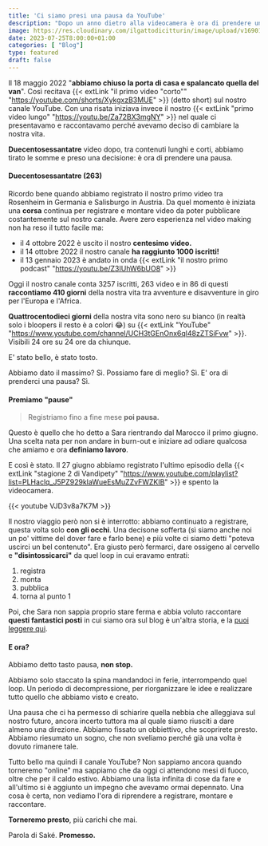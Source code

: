 ```yaml
---
title: 'Ci siamo presi una pausa da YouTube'
description: "Dopo un anno dietro alla videocamera è ora di prendere una pausa. Cosa ne sarà del nostro canale YouTube?" 
image: https://res.cloudinary.com/ilgattodicitturin/image/upload/v1690130756/Articoli/Blog/youtube-pausa_bpphs4.png
date: 2023-07-25T8:00:00+01:00
categories: [ "Blog"]
type: featured
draft: false
---
```


Il 18 maggio 2022 "**abbiamo chiuso la porta di casa e spalancato quella del van**". 
Così recitava {{< extLink "il primo video \"corto\"" "https://youtube.com/shorts/XykgxzB3MUE" >}} (detto short) sul nostro canale YouTube. 
Con una risata iniziava invece il nostro {{< extLink "primo video lungo" "https://youtu.be/Za72BX3mgNY" >}} nel quale ci presentavamo e raccontavamo perché avevamo deciso di cambiare la nostra vita.

**Duecentosessantatre** video dopo, tra contenuti lunghi e corti, abbiamo tirato le somme e preso una decisione: è ora di prendere una pausa.

#### Duecentosessantatre (263)
Ricordo bene quando abbiamo registrato il nostro primo video tra Rosenheim in Germania e Salisburgo in Austria. 
Da quel momento è iniziata una **corsa** continua per registrare e montare video da poter pubblicare costantemente sul nostro canale. Avere zero esperienza nel video making non ha reso il tutto facile ma:

- il 4 ottobre 2022 è uscito il nostro **centesimo video.**
- il 14 ottobre 2022 il nostro canale **ha raggiunto 1000 iscritti!**
- il 13 gennaio 2023 è andato in onda {{< extLink "il nostro primo podcast" "https://youtu.be/Z3IUhW6bUO8" >}}

Oggi il nostro canale conta 3257 iscritti, 263 video e in 86 di questi **raccontiamo 410 giorni** della nostra vita tra avventure e disavventure in giro per l'Europa e l'Africa.

**Quattrocentodieci giorni** della nostra vita sono nero su bianco (in realtà solo i bloopers il resto è a colori 😂) su {{< extLink "YouTube" "https://www.youtube.com/channel/UCH3tGEnOnx6ql48zZTSiFvw" >}}. Visibili 24 ore su 24 ore da chiunque.

E' stato bello, è stato tosto. 

Abbiamo dato il massimo? Sì. 
Possiamo fare di meglio? Sì. 
E' ora di prenderci una pausa? Sì.

#### Premiamo "pause"
> Registriamo fino a fine mese **poi pausa.** 

Questo è quello che ho detto a Sara rientrando dal Marocco il primo giugno. Una scelta nata per non andare in burn-out e iniziare ad odiare qualcosa che amiamo e ora **definiamo lavoro**.

E così è stato. Il 27 giugno abbiamo registrato l'ultimo episodio della {{< extLink "stagione 2 di Vandipety" "https://www.youtube.com/playlist?list=PLHaclq_J5PZ929klaWueEsMuZZvFWZKIB" >}} e spento la videocamera. 

{{< youtube VJD3v8a7K7M >}}

Il nostro viaggio però non si è interrotto: abbiamo continuato a registrare, questa volta solo **con gli occhi**. 
Una decisone sofferta (sì siamo anche noi un po' vittime del dover fare e farlo bene) e più volte ci siamo detti "poteva uscirci un bel contenuto".
Era giusto però fermarci, dare ossigeno al cervello e **"disintossicarci"** da quel loop in cui eravamo entrati:
1. registra
2. monta
3. pubblica
4. torna al punto 1

Poi, che Sara non sappia proprio stare ferma e abbia voluto raccontare **questi fantastici posti** in cui siamo ora sul blog è un'altra storia, e la [puoi leggere qui](/blog/l-ariege-in-camper-tour-di-9-giorni-in-una-regione-francese-meravigliosa).


#### E ora?
Abbiamo detto tasto pausa, **non stop.**

Abbiamo solo staccato la spina mandandoci in ferie, interrompendo quel loop. 
Un periodo di decompressione, per riorganizzare le idee e realizzare tutto quello che abbiamo visto e creato. 

Una pausa che ci ha permesso di schiarire quella nebbia che alleggiava sul nostro futuro, ancora incerto tuttora ma al quale siamo riusciti a dare almeno una direzione. 
Abbiamo fissato un obbiettivo, che scoprirete presto.
Abbiamo riesumato un sogno, che non sveliamo perché già una volta è dovuto rimanere tale. 


<!-- E' ancora incerto ma quest'anno in giro per il mondo ci ha permesso di capire molto e  -->
Tutto bello ma quindi il canale YouTube?
Non sappiamo ancora quando torneremo "online" ma sappiamo che da oggi ci attendono mesi di fuoco, oltre che per il caldo estivo. 
Abbiamo una lista infinita di cose da fare e all'ultimo si è aggiunto un impegno che avevamo ormai depennato. 
Una cosa è certa, non vediamo l'ora di riprendere a registrare, montare e raccontare. 

**Torneremo presto**, più carichi che mai.

Parola di Saké. **Promesso.**
